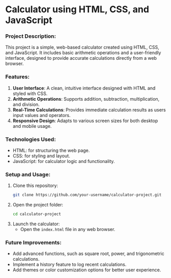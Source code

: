 
# Calculator using HTML, CSS, and JavaScript

### Project Description:
This project is a simple, web-based calculator created using HTML, CSS, and JavaScript. It includes basic arithmetic operations and a user-friendly interface, designed to provide accurate calculations directly from a web browser.

### Features:
1. **User Interface**: A clean, intuitive interface designed with HTML and styled with CSS.
2. **Arithmetic Operations**: Supports addition, subtraction, multiplication, and division.
3. **Real-Time Calculations**: Provides immediate calculation results as users input values and operators.
4. **Responsive Design**: Adapts to various screen sizes for both desktop and mobile usage.

### Technologies Used:
- HTML: for structuring the web page.
- CSS: for styling and layout.
- JavaScript: for calculator logic and functionality.

### Setup and Usage:
1. Clone this repository:
   ```bash
   git clone https://github.com/your-username/calculator-project.git
   ```
2. Open the project folder:
   ```bash
   cd calculator-project
   ```
3. Launch the calculator:
   - Open the `index.html` file in any web browser.

### Future Improvements:
- Add advanced functions, such as square root, power, and trigonometric calculations.
- Implement a history feature to log recent calculations.
- Add themes or color customization options for better user experience.
